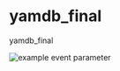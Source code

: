 # yamdb_final
yamdb_final

![example event parameter](https://github.com/Sizeoff/yamdb_final/blob/master/.github/workflows/yamdb_workflow.yml./badge.svg?event=push)
